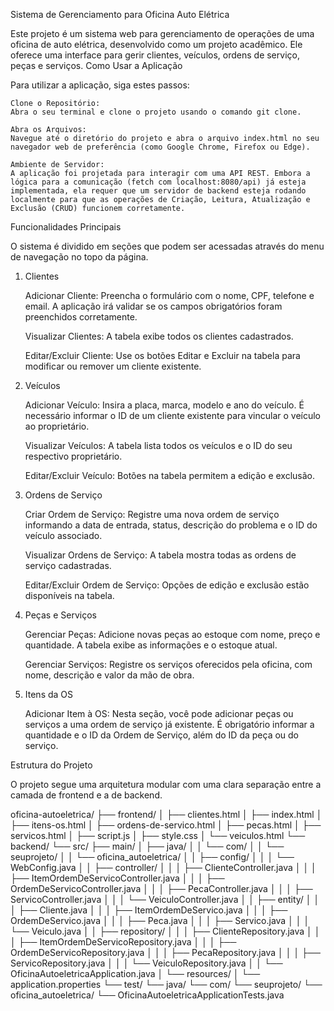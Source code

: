 Sistema de Gerenciamento para Oficina Auto Elétrica

Este projeto é um sistema web para gerenciamento de operações de uma oficina de auto elétrica, desenvolvido como um projeto acadêmico. Ele oferece uma interface para gerir clientes, veículos, ordens de serviço, peças e serviços.
Como Usar a Aplicação

Para utilizar a aplicação, siga estes passos:

    Clone o Repositório:
    Abra o seu terminal e clone o projeto usando o comando git clone.

    Abra os Arquivos:
    Navegue até o diretório do projeto e abra o arquivo index.html no seu navegador web de preferência (como Google Chrome, Firefox ou Edge).

    Ambiente de Servidor:
    A aplicação foi projetada para interagir com uma API REST. Embora a lógica para a comunicação (fetch com localhost:8080/api) já esteja implementada, ela requer que um servidor de backend esteja rodando localmente para que as operações de Criação, Leitura, Atualização e Exclusão (CRUD) funcionem corretamente.

Funcionalidades Principais

O sistema é dividido em seções que podem ser acessadas através do menu de navegação no topo da página.
1. Clientes

    Adicionar Cliente: Preencha o formulário com o nome, CPF, telefone e email. A aplicação irá validar se os campos obrigatórios foram preenchidos corretamente.

    Visualizar Clientes: A tabela exibe todos os clientes cadastrados.

    Editar/Excluir Cliente: Use os botões Editar e Excluir na tabela para modificar ou remover um cliente existente.

2. Veículos

    Adicionar Veículo: Insira a placa, marca, modelo e ano do veículo. É necessário informar o ID de um cliente existente para vincular o veículo ao proprietário.

    Visualizar Veículos: A tabela lista todos os veículos e o ID do seu respectivo proprietário.

    Editar/Excluir Veículo: Botões na tabela permitem a edição e exclusão.

3. Ordens de Serviço

    Criar Ordem de Serviço: Registre uma nova ordem de serviço informando a data de entrada, status, descrição do problema e o ID do veículo associado.

    Visualizar Ordens de Serviço: A tabela mostra todas as ordens de serviço cadastradas.

    Editar/Excluir Ordem de Serviço: Opções de edição e exclusão estão disponíveis na tabela.

4. Peças e Serviços

    Gerenciar Peças: Adicione novas peças ao estoque com nome, preço e quantidade. A tabela exibe as informações e o estoque atual.

    Gerenciar Serviços: Registre os serviços oferecidos pela oficina, com nome, descrição e valor da mão de obra.

5. Itens da OS

    Adicionar Item à OS: Nesta seção, você pode adicionar peças ou serviços a uma ordem de serviço já existente. É obrigatório informar a quantidade e o ID da Ordem de Serviço, além do ID da peça ou do serviço.

Estrutura do Projeto

O projeto segue uma arquitetura modular com uma clara separação entre a camada de frontend e a de backend.

oficina-autoeletrica/
├── frontend/
│   ├── clientes.html
│   ├── index.html
│   ├── itens-os.html
│   ├── ordens-de-servico.html
│   ├── pecas.html
│   ├── servicos.html
│   ├── script.js
│   ├── style.css
│   └── veiculos.html
└── backend/
    └── src/
        ├── main/
        │   ├── java/
        │   │   └── com/
        │   │       └── seuprojeto/
        │   │           └── oficina_autoeletrica/
        │   │               ├── config/
        │   │               │   └── WebConfig.java
        │   │               ├── controller/
        │   │               │   ├── ClienteController.java
        │   │               │   ├── ItemOrdemDeServicoController.java
        │   │               │   ├── OrdemDeServicoController.java
        │   │               │   ├── PecaController.java
        │   │               │   ├── ServicoController.java
        │   │               │   └── VeiculoController.java
        │   │               ├── entity/
        │   │               │   ├── Cliente.java
        │   │               │   ├── ItemOrdemDeServico.java
        │   │               │   ├── OrdemDeServico.java
        │   │               │   ├── Peca.java
        │   │               │   ├── Servico.java
        │   │               │   └── Veiculo.java
        │   │               ├── repository/
        │   │               │   ├── ClienteRepository.java
        │   │               │   ├── ItemOrdemDeServicoRepository.java
        │   │               │   ├── OrdemDeServicoRepository.java
        │   │               │   ├── PecaRepository.java
        │   │               │   ├── ServicoRepository.java
        │   │               │   └── VeiculoRepository.java
        │   │               └── OficinaAutoeletricaApplication.java
        │   └── resources/
        │       └── application.properties
        └── test/
            └── java/
                └── com/
                    └── seuprojeto/
                        └── oficina_autoeletrica/
                            └── OficinaAutoeletricaApplicationTests.java

